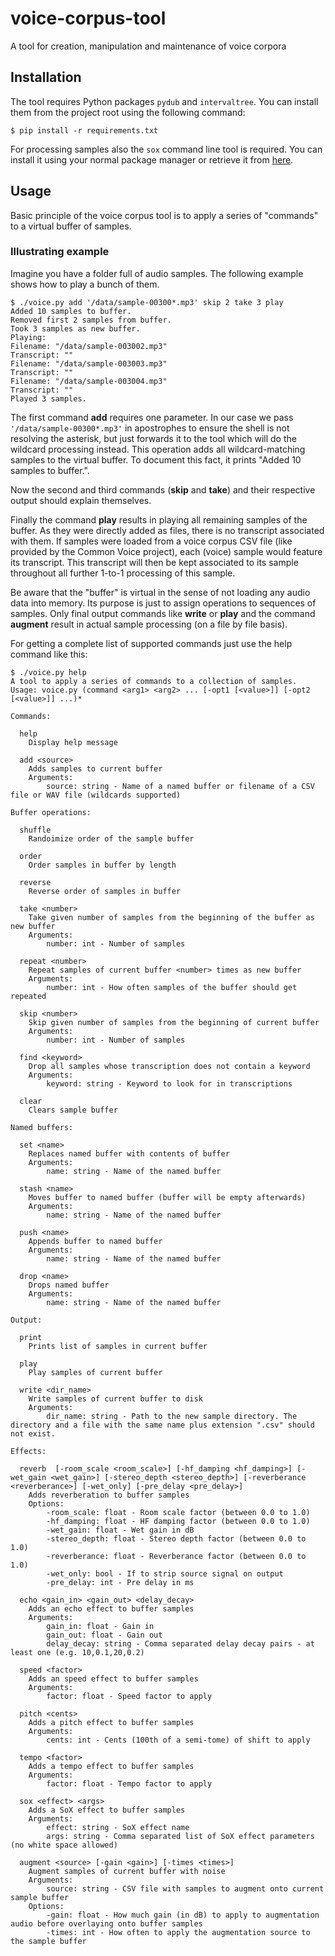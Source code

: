 # voice-corpus-tool
A tool for creation, manipulation and maintenance of voice corpora

## Installation
The tool requires Python packages `pydub` and `intervaltree`.
You can install them from the project root using the following command:
```
$ pip install -r requirements.txt
```

For processing samples also the `sox` command line tool is required. You can install it using your normal package manager or retrieve it from [here](http://sox.sourceforge.net/).

## Usage
Basic principle of the voice corpus tool is to apply a series of "commands" to a virtual buffer of samples. 

### Illustrating example
Imagine you have a folder full of audio samples. The following example shows how to play a bunch of them.

```
$ ./voice.py add '/data/sample-00300*.mp3' skip 2 take 3 play
Added 10 samples to buffer.
Removed first 2 samples from buffer.
Took 3 samples as new buffer.
Playing:
Filename: "/data/sample-003002.mp3"
Transcript: ""
Filename: "/data/sample-003003.mp3"
Transcript: ""
Filename: "/data/sample-003004.mp3"
Transcript: ""
Played 3 samples.
```

The first command __add__ requires one parameter. In our case we pass `'/data/sample-00300*.mp3'` in apostrophes to ensure the shell is not resolving the asterisk, but just forwards it to the tool which will do the wildcard processing instead.
This operation adds all wildcard-matching samples to the virtual buffer. To document this fact, it prints "Added 10 samples to buffer.".

Now the second and third commands (__skip__ and __take__) and their respective output should explain themselves.

Finally the command __play__ results in playing all remaining samples of the buffer. As they were directly added as files, there is no transcript associated with them. If samples were loaded from a voice corpus CSV file (like provided by the Common Voice project), each (voice) sample would feature its transcript. This transcript will then be kept associated to its sample throughout all further 1-to-1 processing of this sample.

Be aware that the "buffer" is virtual in the sense of not loading any audio data into memory. Its purpose is just to assign operations to sequences of samples. Only final output commands like __write__ or __play__ and the command __augment__ result in actual sample processing (on a file by file basis).

For getting a complete list of supported commands just use the help command like this:

```
$ ./voice.py help
A tool to apply a series of commands to a collection of samples.
Usage: voice.py (command <arg1> <arg2> ... [-opt1 [<value>]] [-opt2 [<value>]] ...)*

Commands:

  help  
	Display help message

  add <source> 
	Adds samples to current buffer
	Arguments:
		source: string - Name of a named buffer or filename of a CSV file or WAV file (wildcards supported)

Buffer operations:

  shuffle  
	Randoimize order of the sample buffer

  order  
	Order samples in buffer by length

  reverse  
	Reverse order of samples in buffer

  take <number> 
	Take given number of samples from the beginning of the buffer as new buffer
	Arguments:
		number: int - Number of samples

  repeat <number> 
	Repeat samples of current buffer <number> times as new buffer
	Arguments:
		number: int - How often samples of the buffer should get repeated

  skip <number> 
	Skip given number of samples from the beginning of current buffer
	Arguments:
		number: int - Number of samples

  find <keyword> 
	Drop all samples whose transcription does not contain a keyword
	Arguments:
		keyword: string - Keyword to look for in transcriptions

  clear  
	Clears sample buffer

Named buffers:

  set <name> 
	Replaces named buffer with contents of buffer
	Arguments:
		name: string - Name of the named buffer

  stash <name> 
	Moves buffer to named buffer (buffer will be empty afterwards)
	Arguments:
		name: string - Name of the named buffer

  push <name> 
	Appends buffer to named buffer
	Arguments:
		name: string - Name of the named buffer

  drop <name> 
	Drops named buffer
	Arguments:
		name: string - Name of the named buffer

Output:

  print  
	Prints list of samples in current buffer

  play  
	Play samples of current buffer

  write <dir_name> 
	Write samples of current buffer to disk
	Arguments:
		dir_name: string - Path to the new sample directory. The directory and a file with the same name plus extension ".csv" should not exist.

Effects:

  reverb  [-room_scale <room_scale>] [-hf_damping <hf_damping>] [-wet_gain <wet_gain>] [-stereo_depth <stereo_depth>] [-reverberance <reverberance>] [-wet_only] [-pre_delay <pre_delay>]
	Adds reverberation to buffer samples
	Options:
		-room_scale: float - Room scale factor (between 0.0 to 1.0)
		-hf_damping: float - HF damping factor (between 0.0 to 1.0)
		-wet_gain: float - Wet gain in dB
		-stereo_depth: float - Stereo depth factor (between 0.0 to 1.0)
		-reverberance: float - Reverberance factor (between 0.0 to 1.0)
		-wet_only: bool - If to strip source signal on output
		-pre_delay: int - Pre delay in ms

  echo <gain_in> <gain_out> <delay_decay> 
	Adds an echo effect to buffer samples
	Arguments:
		gain_in: float - Gain in
		gain_out: float - Gain out
		delay_decay: string - Comma separated delay decay pairs - at least one (e.g. 10,0.1,20,0.2)

  speed <factor> 
	Adds an speed effect to buffer samples
	Arguments:
		factor: float - Speed factor to apply

  pitch <cents> 
	Adds a pitch effect to buffer samples
	Arguments:
		cents: int - Cents (100th of a semi-tome) of shift to apply

  tempo <factor> 
	Adds a tempo effect to buffer samples
	Arguments:
		factor: float - Tempo factor to apply

  sox <effect> <args> 
	Adds a SoX effect to buffer samples
	Arguments:
		effect: string - SoX effect name
		args: string - Comma separated list of SoX effect parameters (no white space allowed)

  augment <source> [-gain <gain>] [-times <times>]
	Augment samples of current buffer with noise
	Arguments:
		source: string - CSV file with samples to augment onto current sample buffer
	Options:
		-gain: float - How much gain (in dB) to apply to augmentation audio before overlaying onto buffer samples
		-times: int - How often to apply the augmentation source to the sample buffer
```



